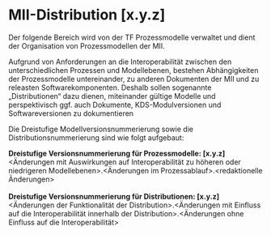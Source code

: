 # MII-Distribution [x.y.z]

Der folgende Bereich wird von der TF Prozessmodelle verwaltet und dient der Organisation von Prozessmodellen der MII.

Aufgrund von Anforderungen an die Interoperabilität zwischen den unterschiedlichen Prozessen und Modellebenen, bestehen Abhängigkeiten der Prozessmodelle untereinander, zu anderen Dokumenten der MII und zu releasten Softwarekomponenten. Deshalb sollen sogenannte „Distributionen“ dazu dienen, miteinander gültige Modelle und perspektivisch ggf. auch Dokumente, KDS-Modulversionen und Softwareversionen zu dokumentieren

Die Dreistufige Modellversionsnummerierung sowie die Distributionsnummerierung sind wie folgt aufgebaut:

**Dreistufige Versionsnummerierung für Prozessmodelle: [x.y.z]** <br>
<Änderungen mit Auswirkungen auf Interoperabilität zu höheren oder niedrigeren Modellebenen>.<Änderungen im Prozessablauf>.<redaktionelle Änderungen> <br>
<br>
**Dreistufige Versionsnummerierung für Distributionen: [x.y.z]** <br>
<Änderungen der Funktionalität der Distribution>.<Änderungen mit Einfluss auf die Interoperabilität innerhalb der Distribution>.<Änderungen ohne Einfluss auf die Interoperabilität> 
